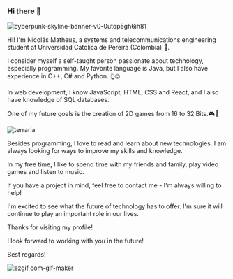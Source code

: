 
### Hi there 👋
![cyberpunk-skyline-banner-v0-0utop5gh6ih81](https://github.com/NikolaiIST/NikolaiIST/assets/150312544/581175bd-94f7-4cd7-abac-6f41a6cee390)

Hi! I'm Nicolás Matheus, a systems and telecommunications engineering student at Universidad Catolica de Pereira (Colombia) 🌱.

I consider myself a self-taught person passionate about technology, especially programming. My favorite language is Java, but I also have experience in C++, C# and Python. 👆🤓

In web development, I know JavaScript, HTML, CSS and React, and I also have knowledge of SQL databases.

One of my future goals is the creation of 2D games from 16 to 32 Bits.🎮👾

![terraria](https://github.com/NikolaiIST/NikolaiIST/assets/150312544/9e083c5a-21a4-44f6-9a2c-817d18697dad)

Besides programming, I love to read and learn about new technologies. I am always looking for ways to improve my skills and knowledge.

In my free time, I like to spend time with my friends and family, play video games and listen to music.

If you have a project in mind, feel free to contact me - I'm always willing to help!

I'm excited to see what the future of technology has to offer. I'm sure it will continue to play an important role in our lives.

Thanks for visiting my profile!

I look forward to working with you in the future!

Best regards!

![ezgif com-gif-maker](https://github.com/NikolaiIST/NikolaiIST/assets/150312544/f2e804be-dfa3-49f6-a372-4261f01a6be0)

